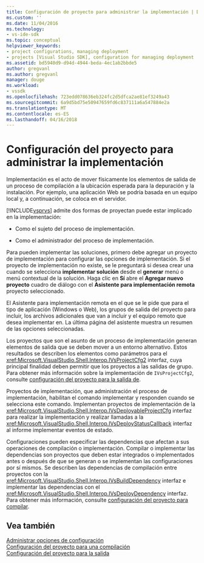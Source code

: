 ```yaml
---
title: Configuración de proyecto para administrar la implementación | Documentos de Microsoft
ms.custom: ''
ms.date: 11/04/2016
ms.technology:
- vs-ide-sdk
ms.topic: conceptual
helpviewer_keywords:
- project configurations, managing deployment
- projects [Visual Studio SDK], configuration for managing deployment
ms.assetid: bd5940d9-d94d-4944-beda-4ec1ab2bbde5
author: gregvanl
ms.author: gregvanl
manager: douge
ms.workload:
- vssdk
ms.openlocfilehash: 723edd078636eb324fc2d5dfca2ae81ef3249a43
ms.sourcegitcommit: 6a9d5bd75e50947659fd6c837111a6a547884e2a
ms.translationtype: MT
ms.contentlocale: es-ES
ms.lasthandoff: 04/16/2018
---
```

# <a name="project-configuration-for-managing-deployment"></a>Configuración del proyecto para administrar la implementación
Implementación es el acto de mover físicamente los elementos de salida de un proceso de compilación a la ubicación esperada para la depuración y la instalación. Por ejemplo, una aplicación Web se podría basada en un equipo local y, a continuación, se coloca en el servidor.  
  
 [!INCLUDE[vsprvs](../../code-quality/includes/vsprvs_md.md)] admite dos formas de proyectan puede estar implicado en la implementación:  
  
-   Como el sujeto del proceso de implementación.  
  
-   Como el administrador del proceso de implementación.  
  
 Para pueden implementar las soluciones, primero debe agregar un proyecto de implementación para configurar las opciones de implementación. Si el proyecto de implementación no existe, se le preguntará si desea crear una cuando se selecciona **implementar solución** desde el **generar** menú o menú contextual de la solución. Haga clic en **Sí** abre el **Agregar nuevo proyecto** cuadro de diálogo con el **Asistente para implementación remota** proyecto seleccionado.  
  
 El Asistente para implementación remota en el que se le pide que para el tipo de aplicación (Windows o Web), los grupos de salida del proyecto para incluir, los archivos adicionales que van a incluir y el equipo remoto que desea implementar en. La última página del asistente muestra un resumen de las opciones seleccionadas.  
  
 Los proyectos que son el asunto de un proceso de implementación generan elementos de salida que se deben mover a un entorno alternativo. Estos resultados se describen los elementos como parámetros para el <xref:Microsoft.VisualStudio.Shell.Interop.IVsProjectCfg2> interfaz, cuya principal finalidad deben permitir que los proyectos a las salidas de grupo. Para obtener más información sobre la implementación de `IVsProjectCfg2`, consulte [configuración del proyecto para la salida de](../../extensibility/internals/project-configuration-for-output.md).  
  
 Proyectos de implementación, que administración el proceso de implementación, habilitan el comando implementar y responden cuando se selecciona este comando. Implementan proyectos de implementación de la <xref:Microsoft.VisualStudio.Shell.Interop.IVsDeployableProjectCfg> interfaz para realizar la implementación y realizar llamadas a la <xref:Microsoft.VisualStudio.Shell.Interop.IVsDeployStatusCallback> interfaz al informe implementar eventos de estado.  
  
 Configuraciones pueden especificar las dependencias que afectan a sus operaciones de compilación o implementación. Compilar o implementar las dependencias son proyectos que deben estar integrados o implementados antes o después de que se generan o se implementan las configuraciones por sí mismos. Se describen las dependencias de compilación entre proyectos con la <xref:Microsoft.VisualStudio.Shell.Interop.IVsBuildDependency> interfaz e implementar las dependencias con el <xref:Microsoft.VisualStudio.Shell.Interop.IVsDeployDependency> interfaz. Para obtener más información, consulte [configuración del proyecto para compilar](../../extensibility/internals/project-configuration-for-building.md).  
  
## <a name="see-also"></a>Vea también  
 [Administrar opciones de configuración](../../extensibility/internals/managing-configuration-options.md)   
 [Configuración del proyecto para una compilación](../../extensibility/internals/project-configuration-for-building.md)   
 [Configuración del proyecto para la salida](../../extensibility/internals/project-configuration-for-output.md)